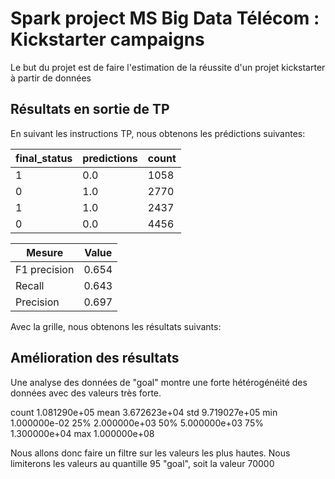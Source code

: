 # Spark project MS Big Data Télécom : Kickstarter campaigns

Le but du projet est de faire l'estimation de la réussite d'un projet kickstarter à partir de données 

## Résultats en sortie de TP
En suivant les instructions TP, nous obtenons les prédictions suivantes:

|final_status|predictions|count|
|------------|-----------|-----|
|           1|        0.0| 1058|
|           0|        1.0| 2770|
|           1|        1.0| 2437|
|           0|        0.0| 4456|



|Mesure|Value       |
|------------|-----------|
|F1 precision|0.654|
|Recall      |0.643|
|Precision   |0.697|

Avec la grille, nous obtenons les résultats suivants:


## Amélioration des résultats
Une analyse des données de "goal" montre une forte hétérogénéité des données avec des valeurs très forte.

count    1.081290e+05
mean     3.672623e+04
std      9.719027e+05
min      1.000000e-02
25%      2.000000e+03
50%      5.000000e+03
75%      1.300000e+04
max      1.000000e+08

Nous allons donc faire un filtre sur les valeurs les plus hautes. Nous limiterons les valeurs au quantille 95 "goal", soit la valeur 70000


